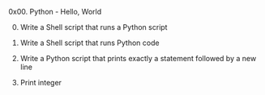 0x00. Python - Hello, World

0. Write a Shell script that runs a Python script

1. Write a Shell script that runs Python code

2. Write a Python script that prints exactly a statement followed by a new line

3. Print integer
